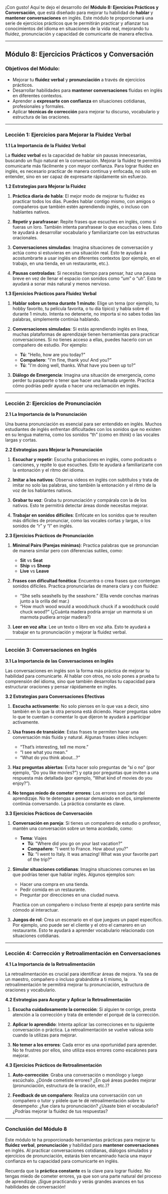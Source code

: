 ¡Con gusto! Aquí te dejo el desarrollo del **Módulo 8: Ejercicios Prácticos y Conversación**, que está diseñado para mejorar tu habilidad de **hablar** y **mantener conversaciones** en inglés. Este módulo te proporcionará una serie de ejercicios prácticos que te permitirán practicar y afianzar tus conocimientos del idioma en situaciones de la vida real, mejorando tu fluidez, pronunciación y capacidad de comunicarte de manera efectiva.

---

## **Módulo 8: Ejercicios Prácticos y Conversación**

### **Objetivos del Módulo:**
- Mejorar tu **fluidez verbal** y **pronunciación** a través de ejercicios prácticos.
- Desarrollar habilidades para **mantener conversaciones** fluidas en inglés en diferentes contextos.
- Aprender a **expresarte con confianza** en situaciones cotidianas, profesionales y formales.
- Aplicar **técnicas de corrección** para mejorar tu discurso, vocabulario y estructura de las oraciones.

---

### **Lección 1: Ejercicios para Mejorar la Fluidez Verbal**

**1.1 La Importancia de la Fluidez Verbal**

La **fluidez verbal** es la capacidad de hablar sin pausas innecesarias, buscando un flujo natural en la conversación. Mejorar la fluidez te permitirá comunicarte más fácilmente y con mayor confianza. Para lograr fluidez en inglés, es necesario practicar de manera continua y enfocada, no solo en entender, sino en ser capaz de expresarte rápidamente sin esfuerzo.

**1.2 Estrategias para Mejorar la Fluidez**

1. **Práctica diaria de habla**: El mejor modo de mejorar tu fluidez es practicar todos los días. Puedes hablar contigo mismo, con amigos o compañeros que también estén aprendiendo inglés, o incluso con hablantes nativos.

2. **Repetir y parafrasear**: Repite frases que escuches en inglés, como si fueras un loro. También intenta parafrasear lo que escuchas o lees. Esto te ayudará a desarrollar vocabulario y familiarizarte con las estructuras oracionales.

3. **Conversaciones simuladas**: Imagina situaciones de conversación y actúa como si estuvieras en una situación real. Esto te ayudará a acostumbrarte a usar inglés en diferentes contextos (por ejemplo, en el trabajo, en una tienda, en un restaurante, etc.).

4. **Pausas controladas**: Si necesitas tiempo para pensar, haz una pausa breve en vez de llenar el espacio con sonidos como “um” o “uh”. Esto te ayudará a sonar más natural y menos nervioso.

**1.3 Ejercicios Prácticos para Fluidez Verbal**

1. **Hablar sobre un tema durante 1 minuto**: Elige un tema (por ejemplo, tu hobby favorito, tu película favorita, o tu día típico) y habla sobre él durante 1 minuto. Intenta no detenerte, no importa si no sabes todas las palabras, simplemente continúa hablando.

2. **Conversaciones simuladas**: Si estás aprendiendo inglés en línea, muchas plataformas de aprendizaje tienen herramientas para practicar conversaciones. Si no tienes acceso a ellas, puedes hacerlo con un compañero de estudio. Por ejemplo:
   - **Tú**: "Hello, how are you today?"
   - **Compañero**: "I'm fine, thank you! And you?"
   - **Tú**: "I'm doing well, thanks. What have you been up to?"

3. **Diálogo de Emergencia**: Imagina una situación de emergencia, como perder tu pasaporte o tener que hacer una llamada urgente. Practica cómo podrías pedir ayuda o hacer una reclamación en inglés.

---

### **Lección 2: Ejercicios de Pronunciación**

**2.1 La Importancia de la Pronunciación**

Una buena pronunciación es esencial para ser entendido en inglés. Muchos estudiantes de inglés enfrentan dificultades con los sonidos que no existen en su lengua materna, como los sonidos “th” (como en *think*) o las vocales largas y cortas.

**2.2 Estrategias para Mejorar la Pronunciación**

1. **Escuchar y repetir**: Escucha grabaciones en inglés, como podcasts o canciones, y repite lo que escuches. Esto te ayudará a familiarizarte con la entonación y el ritmo del idioma.

2. **Imitar a los nativos**: Observa videos en inglés con subtítulos y trata de imitar no solo las palabras, sino también la entonación y el ritmo de la voz de los hablantes nativos.

3. **Grabar tu voz**: Graba tu pronunciación y compárala con la de los nativos. Esto te permitirá detectar áreas donde necesitas mejorar.

4. **Trabajar en sonidos difíciles**: Enfócate en los sonidos que te resulten más difíciles de pronunciar, como las vocales cortas y largas, o los sonidos de “r” y “l” en inglés.

**2.3 Ejercicios Prácticos de Pronunciación**

1. **Minimal Pairs (Parejas mínimas)**: Practica palabras que se pronuncian de manera similar pero con diferencias sutiles, como:
   - **Sit** vs **Seat**
   - **Ship** vs **Sheep**
   - **Live** vs **Leave**

2. **Frases con dificultad fonética**: Encuentra o crea frases que contengan sonidos difíciles. Practica pronunciarlas de manera clara y con fluidez:
   - “She sells seashells by the seashore.” (Ella vende conchas marinas junto a la orilla del mar.)
   - “How much wood would a woodchuck chuck if a woodchuck could chuck wood?” (¿Cuánta madera podría arrojar un marmota si un marmota pudiera arrojar madera?)

3. **Leer en voz alta**: Lee un texto o libro en voz alta. Esto te ayudará a trabajar en tu pronunciación y mejorar la fluidez verbal.

---

### **Lección 3: Conversaciones en Inglés**

**3.1 La Importancia de las Conversaciones en Inglés**

Las conversaciones en inglés son la forma más práctica de mejorar tu habilidad para comunicarte. Al hablar con otros, no solo pones a prueba tu comprensión del idioma, sino que también desarrollas tu capacidad para estructurar oraciones y pensar rápidamente en inglés.

**3.2 Estrategias para Conversaciones Efectivas**

1. **Escucha activamente**: No solo pienses en lo que vas a decir, sino también en lo que la otra persona está diciendo. Hacer preguntas sobre lo que te cuentan o comentar lo que dijeron te ayudará a participar activamente.

2. **Usa frases de transición**: Estas frases te permiten hacer una conversación más fluida y natural. Algunas frases útiles incluyen:
   - “That’s interesting, tell me more.”
   - “I see what you mean.”
   - “What do you think about…?”

3. **Haz preguntas abiertas**: Evita hacer solo preguntas de “sí o no” (por ejemplo, “Do you like movies?”) y opta por preguntas que inviten a una respuesta más detallada (por ejemplo, “What kind of movies do you enjoy?”).

4. **No tengas miedo de cometer errores**: Los errores son parte del aprendizaje. No te detengas a pensar demasiado en ellos, simplemente continúa conversando. La práctica constante es clave.

**3.3 Ejercicios Prácticos de Conversación**

1. **Conversación en pareja**: Si tienes un compañero de estudio o profesor, mantén una conversación sobre un tema acordado, como:
   - **Tema**: Viajes
     - **Tú**: "Where did you go on your last vacation?"
     - **Compañero**: "I went to France. How about you?"
     - **Tú**: "I went to Italy. It was amazing! What was your favorite part of the trip?"

2. **Simular situaciones cotidianas**: Imagina situaciones comunes en las que podrías tener que hablar inglés. Algunos ejemplos son:
   - Hacer una compra en una tienda.
   - Pedir comida en un restaurante.
   - Preguntar por direcciones en una ciudad nueva.
   
   Practica con un compañero o incluso frente al espejo para sentirte más cómodo al interactuar.

3. **Juegos de rol**: Crea un escenario en el que juegues un papel específico. Por ejemplo, uno puede ser el cliente y el otro el camarero en un restaurante. Esto te ayudará a aprender vocabulario relacionado con situaciones cotidianas.

---

### **Lección 4: Corrección y Retroalimentación en Conversaciones**

**4.1 La Importancia de la Retroalimentación**

La retroalimentación es crucial para identificar áreas de mejora. Ya sea de un maestro, compañero o incluso grabándote a ti mismo, la retroalimentación te permitirá mejorar tu pronunciación, estructura de oraciones y vocabulario.

**4.2 Estrategias para Aceptar y Aplicar la Retroalimentación**

1. **Escucha cuidadosamente la corrección**: Si alguien te corrige, presta atención a la corrección y trata de entender el porqué de la corrección.

2. **Aplicar lo aprendido**: Intenta aplicar las correcciones en tu siguiente conversación o práctica. La retroalimentación se vuelve valiosa solo cuando la utilizas para mejorar.

3. **No temer a los errores**: Cada error es una oportunidad para aprender. No te frustres por ellos, sino utiliza esos errores como escalones para mejorar.

**4.3 Ejercicios Prácticos de Retroalimentación**

1. **Auto-corrección**: Graba una conversación o monólogo y luego escúchalo. ¿Dónde cometiste errores? ¿En qué áreas puedes mejorar (pronunciación, estructura de la oración, etc.)?

2. **Feedback de un compañero**: Realiza una conversación con un compañero o tutor y pídele que te dé retroalimentación sobre tu desempeño: ¿fue clara tu pronunciación? ¿Usaste bien el vocabulario? ¿Podrías mejorar la fluidez de tus respuestas?

---

### **Conclusión del Módulo 8**

Este módulo te ha proporcionado herramientas prácticas para mejorar tu **fluidez verbal**, **pronunciación** y habilidad para **mantener conversaciones** en inglés. Al practicar conversaciones cotidianas, diálogos simulados y ejercicios de pronunciación, estarás bien encaminado hacia una mayor confianza en tu capacidad para comunicarte en inglés.

Recuerda que la **práctica constante** es la clave para lograr fluidez. No tengas miedo de cometer errores, ya que son una parte natural del proceso de aprendizaje. ¡Sigue practicando y verás grandes avances en tus habilidades de conversación!